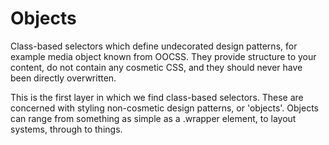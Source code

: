 # Objects

Class-based selectors which define undecorated design patterns, for example
media object known from OOCSS. They provide structure to your content, do
not contain any cosmetic CSS, and they should never have been directly
overwritten.

This is the first layer in which we find class-based selectors. These are
concerned with styling non-cosmetic design patterns, or 'objects'. Objects
can range from something as simple as a .wrapper element, to layout systems,
through to things.
